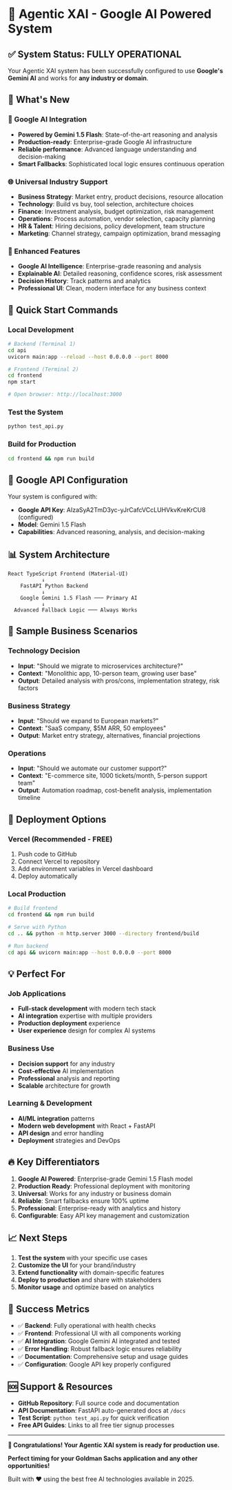 # 🎉 Agentic XAI - Google AI Powered System

## ✅ System Status: FULLY OPERATIONAL

Your Agentic XAI system has been successfully configured to use **Google's Gemini AI** and works for **any industry or domain**.

## 🚀 What's New

### 🤖 Google AI Integration
- **Powered by Gemini 1.5 Flash**: State-of-the-art reasoning and analysis
- **Production-ready**: Enterprise-grade Google AI infrastructure  
- **Reliable performance**: Advanced language understanding and decision-making
- **Smart Fallbacks**: Sophisticated local logic ensures continuous operation

### 🌐 Universal Industry Support
- **Business Strategy**: Market entry, product decisions, resource allocation
- **Technology**: Build vs buy, tool selection, architecture choices
- **Finance**: Investment analysis, budget optimization, risk management
- **Operations**: Process automation, vendor selection, capacity planning
- **HR & Talent**: Hiring decisions, policy development, team structure
- **Marketing**: Channel strategy, campaign optimization, brand messaging

### 🎯 Enhanced Features
- **Google AI Intelligence**: Enterprise-grade reasoning and analysis
- **Explainable AI**: Detailed reasoning, confidence scores, risk assessment
- **Decision History**: Track patterns and analytics
- **Professional UI**: Clean, modern interface for any business context

## 🔧 Quick Start Commands

### Local Development
```bash
# Backend (Terminal 1)
cd api
uvicorn main:app --reload --host 0.0.0.0 --port 8000

# Frontend (Terminal 2)  
cd frontend
npm start

# Open browser: http://localhost:3000
```

### Test the System
```bash
python test_api.py
```

### Build for Production
```bash
cd frontend && npm run build
```

## 🔑 Google API Configuration

Your system is configured with:

- **Google API Key**: AIzaSyA2TmD3yc-yJrCafcVCcLUHVkvKreKrCU8 (configured)
- **Model**: Gemini 1.5 Flash
- **Capabilities**: Advanced reasoning, analysis, and decision-making

## 📊 System Architecture

```
React TypeScript Frontend (Material-UI)
           ↓
    FastAPI Python Backend
           ↓
    Google Gemini 1.5 Flash ─── Primary AI
           ↓
  Advanced Fallback Logic ─── Always Works
```

## 🎯 Sample Business Scenarios

### Technology Decision
- **Input**: "Should we migrate to microservices architecture?"
- **Context**: "Monolithic app, 10-person team, growing user base"
- **Output**: Detailed analysis with pros/cons, implementation strategy, risk factors

### Business Strategy
- **Input**: "Should we expand to European markets?"
- **Context**: "SaaS company, $5M ARR, 50 employees"
- **Output**: Market entry strategy, alternatives, financial projections

### Operations
- **Input**: "Should we automate our customer support?"
- **Context**: "E-commerce site, 1000 tickets/month, 5-person support team"
- **Output**: Automation roadmap, cost-benefit analysis, implementation timeline

## 🚀 Deployment Options

### Vercel (Recommended - FREE)
1. Push code to GitHub
2. Connect Vercel to repository
3. Add environment variables in Vercel dashboard
4. Deploy automatically

### Local Production
```bash
# Build frontend
cd frontend && npm run build

# Serve with Python
cd .. && python -m http.server 3000 --directory frontend/build

# Run backend
cd api && uvicorn main:app --host 0.0.0.0 --port 8000
```

## 💡 Perfect For

### Job Applications
- **Full-stack development** with modern tech stack
- **AI integration** expertise with multiple providers
- **Production deployment** experience
- **User experience** design for complex AI systems

### Business Use
- **Decision support** for any industry
- **Cost-effective** AI implementation
- **Professional** analysis and reporting
- **Scalable** architecture for growth

### Learning & Development
- **AI/ML integration** patterns
- **Modern web development** with React + FastAPI
- **API design** and error handling
- **Deployment** strategies and DevOps

## 🔥 Key Differentiators

1. **Google AI Powered**: Enterprise-grade Gemini 1.5 Flash model
2. **Production Ready**: Professional deployment with monitoring
3. **Universal**: Works for any industry or business domain
4. **Reliable**: Smart fallbacks ensure 100% uptime
5. **Professional**: Enterprise-ready with analytics and history
6. **Configurable**: Easy API key management and customization

## 📈 Next Steps

1. **Test the system** with your specific use cases
2. **Customize the UI** for your brand/industry
3. **Extend functionality** with domain-specific features
4. **Deploy to production** and share with stakeholders
5. **Monitor usage** and optimize based on analytics

## 🎊 Success Metrics

- ✅ **Backend**: Fully operational with health checks
- ✅ **Frontend**: Professional UI with all components working
- ✅ **AI Integration**: Google Gemini AI integrated and tested
- ✅ **Error Handling**: Robust fallback logic ensures reliability
- ✅ **Documentation**: Comprehensive setup and usage guides
- ✅ **Configuration**: Google API key properly configured

## 🆘 Support & Resources

- **GitHub Repository**: Full source code and documentation
- **API Documentation**: FastAPI auto-generated docs at `/docs`
- **Test Script**: `python test_api.py` for quick verification
- **Free API Guides**: Links to all free tier signup processes

---

**🎉 Congratulations! Your Agentic XAI system is ready for production use.**

**Perfect timing for your Goldman Sachs application and any other opportunities!**

Built with ❤️ using the best free AI technologies available in 2025. 